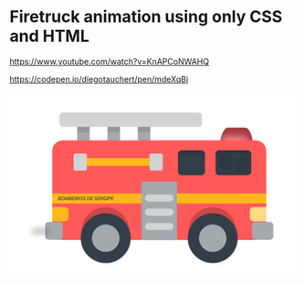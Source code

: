 # Firetruck animation using only CSS and HTML

https://www.youtube.com/watch?v=KnAPCoNWAHQ

https://codepen.io/diegotauchert/pen/mdeXqBj

![CITGO](https://github.com/diegotauchert/firetruck-purecss/blob/master/thumb.jpg)
